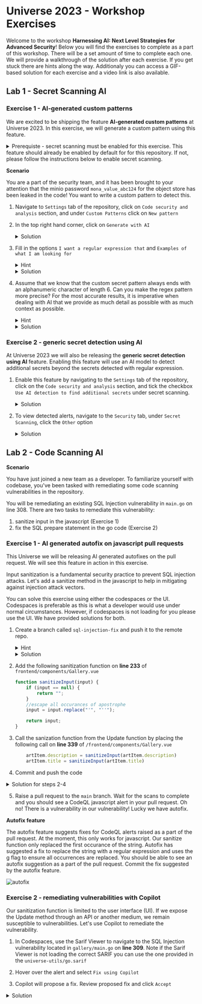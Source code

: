 # Universe 2023 - Workshop Exercises

Welcome to the workshop **Harnessing AI: Next Level Strategies for Advanced Security**!
Below you will find the exercises to complete as a part of this workshop. There will be a set amount of time to complete each one.
We will provide a walkthrough of the solution after each exercise.
If you get stuck there are hints along the way. Additionaly you can access a GIF-based solution for each exercise and a video link is also available. 


## Lab 1 - Secret Scanning AI 

### Exercise 1 - AI-generated custom patterns

We are excited to be shipping the feature **AI-generated custom patterns** at Universe 2023.
In this exercise, we will generate a custom pattern using this feature. 
<details>
<summary>Prerequiste - secret scanning must be enabled for this exercise. This feature should already be enabled by default for for this repository. If not, please follow the instructions below to enable secret scanning. </summary>

1. Navigate to the `Settings` tab of the repository, click on the `Code security and analysis` section, and click `Enable` under secret scanning.

    ![secret-scanning-enablement](https://github.com/octodemo/universe-wip/assets/68650974/fd1e12ad-5f36-4a77-a3a5-6e97db61c6ad)

</details>

**Scenario**

You are a part of the security team, and it has been brought to your attention that the minio password `mona_value_abc124` for the object store has been leaked in the code!
You want to write a custom pattern to detect this.

1. Navigate to `Settings` tab of the repository, click on `Code security and analysis` section, and under `Custom Patterns` click on `New pattern`
2. In the top right hand corner, click on `Generate with AI`
     <details>
    <summary> Solution </summary>
       
    ![secret-scanning-custom-ai-setting](https://github.com/octodemo/universe-wip/assets/68650974/ae7156c6-268e-4b56-8cb5-ad30c5fd1a2f)
    
     </details>

3. Fill in the options `I want a regular expression that` and `Examples of what I am looking for`

    <details>
      <summary> Hint </summary>
      You want to find a string that starts with `mona_value_`
    </details>
    
    <details>
      <summary> Solution </summary>
      
      ![secret-scanning-mona-value](https://github.com/octodemo/universe-wip/assets/68650974/052be656-400a-4f25-a0be-9d9f90602f93)
   
    </details>
    
4. Assume that we know that the custom secret pattern always ends with an alphanumeric character of length 6. Can you make the regex pattern more precise? For the most accurate results, it is imperative when dealing with AI that we provide as much detail as possible with as much context as possible.

    <details>
      <summary> Hint </summary>
      Provide the AI with more details about the pattern. Consider factors such as length. What about character composition? Is it entirely numerical? 
    </details>

    <details>
      <summary> Solution </summary>
      
      ![mona-value-6](https://github.com/octodemo/universe-wip/assets/68650974/e7eca0d5-98fb-4425-9da8-e1ae8a282df1)

    </details>

### Exercise 2 - generic secret detection using AI

At Universe 2023 we will also be releasing the **generic secret detection using AI** feature. Enabling this feature will use an AI model to detect additional secrets beyond the secrets detected with regular expression.

1. Enable this feature by navigating to the `Settings` tab of the repository, click on the `Code security and analysis` section, and tick the checkbox `Use AI detection to find additional secrets` under secret scanning.

   <details>
      <summary> Solution </summary>
    
   ![generic-ai-secret](https://github.com/octodemo/universe-wip/assets/68650974/0519aa0d-75a8-45e3-9fc5-f8d34ffd9bb2)

    </details>

2. To view detected alerts, navigate to the `Security` tab, under `Secret Scanning`, click the `Other` option

   <details>
      <summary> Solution </summary>
    
     ![generic-ai-alert](https://github.com/octodemo/universe-wip/assets/68650974/d8649f81-df12-4207-b533-09aec4f4e523)

    </details>

## Lab 2 - Code Scanning AI


**Scenario**

You have just joined a new team as a developer. To familiarize yourself with codebase, you've been tasked with remediating some code scanning vulnerabilities in the repository.

You will be remediating an existing SQL Injection vulnerability in `main.go` on line 308.
There are two tasks to remediate this vulnerability:
1. sanitize input in the javascript (Exercise 1)
2. fix the SQL prepare statement in the go code (Exercise 2)

### Exercise 1 - AI generated autofix on javascript pull requests

This Universe we will be releasing AI generated autofixes on the pull request. We will see this feature in action in this exercise. 

Input sanitization is a fundamental security practice to prevent SQL injection attacks. Let's add a sanitize method in the javascript to help in mitigating against injection attack vectors.

You can solve this exercise using either the codespaces or the UI. Codespaces is preferable as this is what a developer would use under normal circumstances. However, if codespaces is not loading for you please use the UI. We have provided solutions for both. 


1. Create a branch called `sql-injection-fix` and push it to the remote repo.

    <details>
      <summary> Hint </summary>
      Run the command:
        
      ```
        $ git checkout -b sql-injection-fix
        $ git push -u origin sql-injection-fix
      ```
     </details>

    <details>
      <summary> Solution </summary>  
        
      ![create-branch](https://github.com/octodemo/universe-wip/assets/68650974/4a162cb4-62d7-4ce6-9114-c5efefe60b2d)
  
    </details>
     

2. Add the following sanitization function on **line 233** of `frontend/components/Gallery.vue`

    ```js
    function sanitizeInput(input) {
        if (input == null) {
            return "";
        }
        //escape all occurances of apostrophe
        input = input.replace("'", "''");
    
        return input;
    }
    ```

3. Call the sanization function from the Update function by placing the following call on **line 339** of `/frontend/components/Gallery.vue`

    ```js
        artItem.description = sanitizeInput(artItem.description)
        artItem.title = sanitizeInput(artItem.title)
    ```

4. Commit and push the code

<details>
   <summary> Solution for steps 2-4 </summary>  
    
   ![sanitization](https://github.com/octodemo/universe-wip/assets/68650974/a85a6690-607d-467e-b6bf-3566ad73d5b9)
   
</details>

5. Raise a pull request to the `main` branch. Wait for the scans to complete and you should see a CodeQL javascript alert in your pull request. Oh no! There is a vulnerability in our vulnerability! Lucky we have autofix.

**Autofix feature**

The autofix feature suggests fixes for CodeQL alerts raised as a part of the pull request. At the moment, this only works for javascript. Our sanitize function only replaced the first occurance of the string. Autofix has suggested a fix to replace the string with a regular expression and uses the g flag to ensure all occurrences are replaced. You should be able to see an autofix suggestion as a part of the pull request. Commit the fix suggested by the autofix feature.

![autofix](https://github.com/octodemo/universe-wip/assets/68650974/5a8e2c68-fc68-47b1-ae6d-c0814444530c)


### Exercise 2 - remediating vulnerabilities with Copilot

Our sanitization function is limited to the user interface (UI). If we expose the Update method through an API or another medium, we remain susceptible to vulnerabilities. Let's use Copilot to remediate the vulnerability. 

1. In Codespaces, use the Sarif Viewer to navigate to the SQL Injection vulnerability located in `gallery/main.go` on **line 309**. Note if the Sarif Viewer is not loading the correct SARIF you can use the one provided in the `universe-utils/go.sarif`
   
2. Hover over the alert and select `Fix using Copilot`
3. Copilot will propose a fix. Review proposed fix and click `Accept`

<details>
   <summary> Solution </summary>  

![copilot-fix](https://github.com/octodemo/universe-wip/assets/68650974/8d8e7e54-ba87-444a-92fb-17f22f7a730a)

</details>







